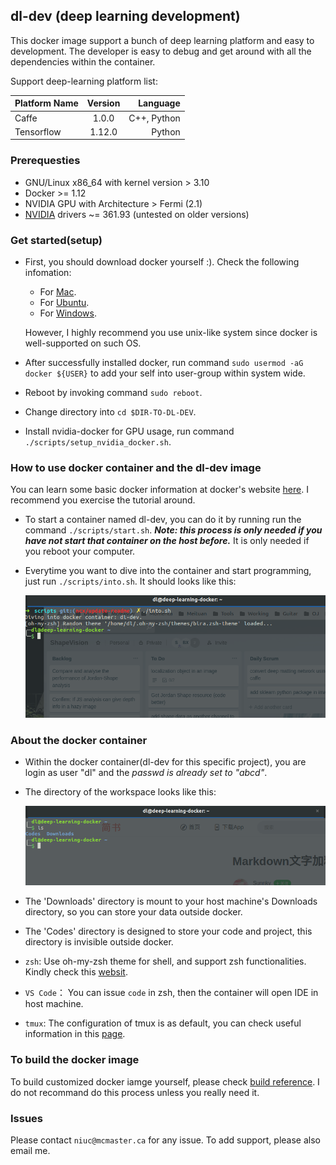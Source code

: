 ## dl-dev (deep learning development)
This docker image support a bunch of deep learning platform and easy to development. The developer is easy to debug and get around with all the dependencies within the container.

Support deep-learning platform list:

| Platform Name | Version | Language |
|---------------| :------:| --------:|
| Caffe    | 1.0.0   | C++, Python |
| Tensorflow | 1.12.0 | Python |

### Prerequesties
* GNU/Linux x86_64 with kernel version > 3.10
* Docker >= 1.12
* NVIDIA GPU with Architecture > Fermi (2.1)
* [NVIDIA](https://www.nvidia.com/object/unix.html) drivers ~= 361.93 (untested on older versions)


### Get started(setup)
* First, you should download docker yourself :). Check the following infomation:
    * For [Mac](https://docs.docker.com/docker-for-mac/install/#what-to-know-before-you-install).
    * For [Ubuntu](https://docs.docker.com/install/linux/docker-ce/ubuntu/).
    * For [Windows](https://docs.docker.com/docker-for-windows/install/#install-docker-for-windows-desktop-app).
    
    However, I highly recommend you use unix-like system since docker is well-supported on such OS.
* After successfully installed docker, run command `sudo usermod -aG docker ${USER}` to add your self into user-group within system wide.
* Reboot by invoking command `sudo reboot`.
* Change directory into `cd $DIR-TO-DL-DEV`.
* Install nvidia-docker for GPU usage, run command `./scripts/setup_nvidia_docker.sh`.

### How to use docker container and the dl-dev image
You can learn some basic docker information at docker's website [here](https://docs.docker.com/get-started/). I recommend you exercise the tutorial around.
* To start a container named dl-dev, you can do it by running run the command `./scripts/start.sh`. ***Note: this process is only needed if you have not start that container on the host before.*** It is only needed if you reboot your computer.
* Everytime you want to dive into the container and start programming, just run `./scripts/into.sh`. It should looks like this:
  
  ![login](docs/docker-into.png)

### About the docker container
* Within the docker container(dl-dev for this specific project), you are login as user "dl" and the *passwd is already set to "abcd"*.
* The directory of the workspace looks like this:

    ![workspace](docs/workspace.png)
* The 'Downloads' directory is mount to your host machine's Downloads directory, so you can store your data outside docker.
* The 'Codes' directory is designed to store your code and project, this directory is invisible outside docker.
* `zsh`: Use oh-my-zsh theme for shell, and support zsh functionalities. Kindly check this [websit](https://www.jianshu.com/p/d194d29e488c?open_source=weibo_search).
* `VS Code`： You can issue `code` in zsh, then the container will open IDE in host machine.
* `tmux`: The configuration of tmux is as default, you can check useful information in this [page](http://louiszhai.github.io/2017/09/30/tmux/).

### To build the docker image
To build customized docker iamge yourself, please check [build reference](dockerfile/README.md). I do not recommand do this process unless you really need it. 

### Issues
Please contact `niuc@mcmaster.ca` for any issue. To add support, please also email me.

